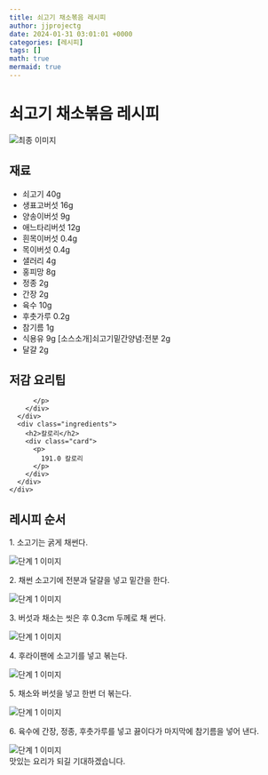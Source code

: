 ```yaml
---
title: 쇠고기 채소볶음 레시피
author: jjprojectg
date: 2024-01-31 03:01:01 +0000
categories: [레시피]
tags: []
math: true
mermaid: true
---
```

<meta name="og:type" content="website"/>
<meta charset="UTF-8"/>
<div class="header">
  <h1>쇠고기 채소볶음 레시피</h1>
</div>

<div class="container my-4">
  <div class="row">
    <div class="col-12 col-md-6">
      <div class="recipe-image">
        <img src="http://www.foodsafetykorea.go.kr/uploadimg/20141117/20141117053505_1416213305070.jpg" class="step-image" alt="최종 이미지"/>
      </div>
    </div>
    <div class="col-12 col-md-6">
      <div class="ingredients">
        <h2>재료</h2>
        <ul class="card">
          <li> 쇠고기 40g </li>
          <li>  생표고버섯 16g </li>
          <li>  양송이버섯 9g </li>
          <li>  애느타리버섯 12g </li>
          <li>  흰목이버섯 0.4g </li>
          <li>  목이버섯 0.4g </li>
          <li>  샐러리 4g </li>
          <li>  홍피망 8g </li>
          <li>  정종 2g </li>
          <li>  간장 2g </li>
          <li>  육수 10g </li>
          <li>  후춧가루 0.2g </li>
          <li>  참기름 1g </li>
          <li>  식용유 9g [소스소개]쇠고기밑간양념:전분 2g </li>
          <li>  달걀 2g </li>
</ul>
      </div>
    </div>
    <div class="col-12 col-md-6">
      <div class="ingredients">
        <h2>저감 요리팁</h2>
        <div class="card"> 
          <p>
            
          </p>
        </div>
      </div>
      <div class="ingredients">
        <h2>칼로리</h2>
        <div class="card"> 
          <p>
            191.0 칼로리
          </p>
        </div>
      </div>
    </div>
  </div>

  <h2 class="my-4">레시피 순서</h2>
  <div class="card recipe-card">
    <div class="card-body recipe-step">
      <p class="card-text step-description">1. 소고기는 굵게 채썬다.</p>
      <img src="http://www.foodsafetykorea.go.kr/uploadimg/cook/868-1.jpg" alt="단계 1 이미지" class="step-image"/>
    </div>
  </div>
  <div class="card recipe-card">
    <div class="card-body recipe-step">
      <p class="card-text step-description">2. 채썬 소고기에 전분과 달걀을 넣고 밑간을 한다.</p>
      <img src="http://www.foodsafetykorea.go.kr/uploadimg/cook/868-2.jpg" alt="단계 1 이미지" class="step-image"/>
    </div>
  </div>
  <div class="card recipe-card">
    <div class="card-body recipe-step">
      <p class="card-text step-description">3. 버섯과 채소는 씻은 후 0.3cm 두께로 채 썬다.</p>
      <img src="http://www.foodsafetykorea.go.kr/uploadimg/cook/868-3.jpg" alt="단계 1 이미지" class="step-image"/>
    </div>
  </div>
  <div class="card recipe-card">
    <div class="card-body recipe-step">
      <p class="card-text step-description">4. 후라이팬에 소고기를 넣고 볶는다.</p>
      <img src="http://www.foodsafetykorea.go.kr/uploadimg/cook/868-4.jpg" alt="단계 1 이미지" class="step-image"/>
    </div>
  </div>
  <div class="card recipe-card">
    <div class="card-body recipe-step">
      <p class="card-text step-description">5. 채소와 버섯을 넣고 한번 더 볶는다.</p>
      <img src="http://www.foodsafetykorea.go.kr/uploadimg/cook/868-5.jpg" alt="단계 1 이미지" class="step-image"/>
    </div>
  </div>
  <div class="card recipe-card">
    <div class="card-body recipe-step">
      <p class="card-text step-description">6. 육수에 간장, 정종, 후춧가루를 넣고 끓이다가 마지막에 참기름을 넣어 낸다.</p>
      <img src="http://www.foodsafetykorea.go.kr/uploadimg/cook/868-6.jpg" alt="단계 1 이미지" class="step-image"/>
    </div>
  </div>

</div>
맛있는 요리가 되길 기대하겠습니다.
